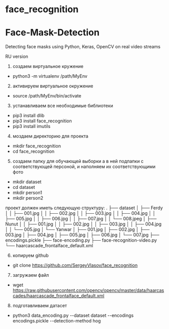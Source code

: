 # face_recognition



# Face-Mask-Detection
Detecting face masks using Python, Keras, OpenCV on real video streams

RU version

1) создаем виртуальное кружение

- python3 -m virtualenv /path/MyEnv

2) активируем виртуальное окружение

- source /path/MyEnv/bin/activate


3) устанавливаем все необходимые библиотеки

- pip3 install dlib
- pip3 install face_recognition
- pip3 install imutils


4) моздаем директорию для проекта

- mkdir face_recognition
- cd face_recognition

5) создаем папку для обучающей выборки а в ней подпапки с соответствующей персоной, и наполняем их соответствующими фото

- mkdir dataset
- cd dataset
- mkdir person1
- mkdir person2

проект должен иметь следующую структуру:
.
├── dataset
│   ├── Ferdy
│   │   ├── 001.jpg
│   │   ├── 002.jpg
│   │   ├── 003.jpg
│   │   ├── 004.jpg
│   │   ├── 005.jpg
│   │   ├── 006.jpg
│   │   ├── 007.jpg
│   │   └── 008.jpeg
│   ├── Nunut
│   │   ├── 001.jpg
│   │   ├── 002.jpg
│   │   ├── 003.jpg
│   │   ├── 004.jpg
│   │   └── 005.jpg
│   └── Yanwar
│       ├── 001.jpg
│       ├── 002.jpg
│       ├── 003.jpg
│       ├── 004.jpg
│       ├── 005.jpg
│       ├── 006.jpg
│       └── 007.jpg
├── encodings.pickle
├── face-encoding.py
├── face-recognition-video.py
└── haarcascade_frontalface_default.xml


6) копируем github

- git clone https://github.com/SergeyVlasov/face_recognition

7) загружаем файл 
- wget https://raw.githubusercontent.com/opencv/opencv/master/data/haarcascades/haarcascade_frontalface_default.xml


8) подготавливаем датасет

- python3 data_encoding.py --dataset dataset --encodings encodings.pickle --detection-method hog




